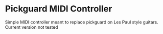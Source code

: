 # Pickguard MIDI Controller

Simple MIDI controller meant to replace pickguard on Les Paul style guitars.
Current version not tested 
